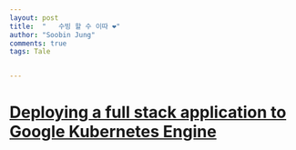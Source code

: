 ```yaml
---
layout: post
title:  "	수빙 할 수 이따 ❤️"
author: "Soobin Jung"
comments: true
tags: Tale


---
```


# [Deploying a full stack application to Google Kubernetes Engine](https://shinesolutions.com/2018/10/25/deploying-a-full-stack-application-to-google-kubernetes-engine/)